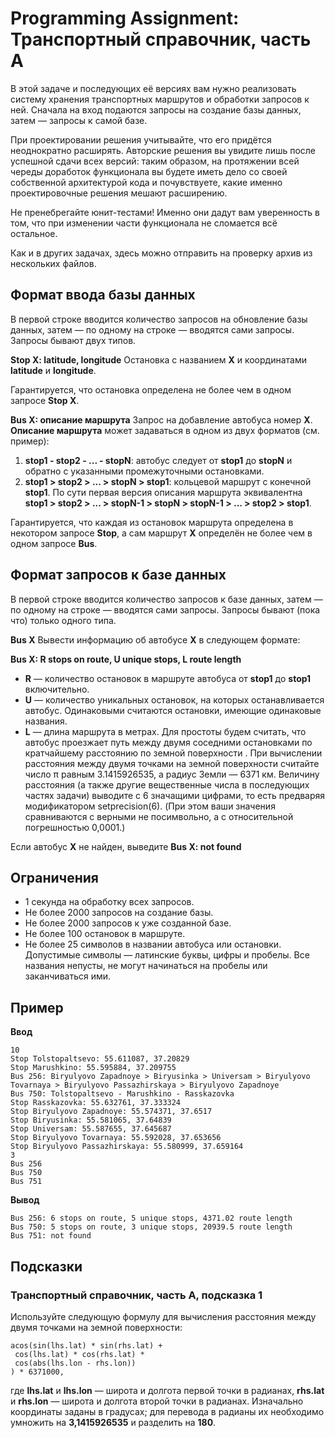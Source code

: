 # Programming Assignment: Транспортный справочник, часть A

В этой задаче и последующих её версиях вам нужно реализовать систему хранения транспортных маршрутов и обработки запросов к ней. Сначала на вход подаются запросы на создание базы данных, затем — запросы к самой базе.

При проектировании решения учитывайте, что его придётся неоднократно расширять. Авторские решения вы увидите лишь после успешной сдачи всех версий: таким образом, на протяжении всей череды доработок функционала вы будете иметь дело со своей собственной архитектурой кода и почувствуете, какие именно проектировочные решения мешают расширению.

Не пренебрегайте юнит-тестами! Именно они дадут вам уверенность в том, что при изменении части функционала не сломается всё остальное.

Как и в других задачах, здесь можно отправить на проверку архив из нескольких файлов.  

## Формат ввода базы данных
В первой строке вводится количество запросов на обновление базы данных, затем — по одному на строке — вводятся сами запросы. Запросы бывают двух типов.

**Stop X: latitude, longitude**
Остановка с названием **X** и координатами **latitude** и **longitude**.

Гарантируется, что остановка определена не более чем в одном запросе **Stop X**.

**Bus X: описание маршрута**
Запрос на добавление автобуса номер **X**. **Описание маршрута** может задаваться в одном из двух форматов (см. пример):

1. **stop1 - stop2 - ... - stopN**: автобус следует от **stop1** до **stopN** и обратно с указанными промежуточными остановками.
2. **stop1 > stop2 > ... > stopN > stop1**: кольцевой маршрут с конечной **stop1**.
По сути первая версия описания маршрута эквивалентна **stop1 > stop2 > ... > stopN-1 > stopN > stopN-1 > ... > stop2 > stop1**.

Гарантируется, что каждая из остановок маршрута определена в некотором запросе **Stop**, а сам маршрут **X** определён не более чем в одном запросе **Bus**.

## Формат запросов к базе данных
В первой строке вводится количество запросов к базе данных, затем — по одному на строке — вводятся сами запросы. Запросы бывают (пока что) только одного типа.

**Bus X**
Вывести информацию об автобусе **X** в следующем формате:

**Bus X: R stops on route, U unique stops, L route length**

* **R** — количество остановок в маршруте автобуса от **stop1** до **stop1** включительно.
* **U** — количество уникальных остановок, на которых останавливается автобус. Одинаковыми считаются остановки, имеющие одинаковые названия.
* **L** — длина маршрута в метрах. Для простоты будем считать, что автобус проезжает путь между двумя соседними остановками по кратчайшему расстоянию по земной поверхности . При вычислении расстояния между двумя точками на земной поверхности считайте число π равным 3.1415926535, а радиус Земли — 6371 км.
Величину расстояния (а также другие вещественные числа в последующих частях задачи) выводите с 6 значащими цифрами, то есть предваряя модификатором setprecision(6). (При этом ваши значения сравниваются с верными не посимвольно, а с относительной погрешностью 0,0001.)

Если автобус **X** не найден, выведите **Bus X: not found**

## Ограничения
* 1 секунда на обработку всех запросов.
* Не более 2000 запросов на создание базы.
* Не более 2000 запросов к уже созданной базе.
* Не более 100 остановок в маршруте.
* Не более 25 символов в названии автобуса или остановки. Допустимые символы — латинские буквы, цифры и пробелы. Все названия непусты, не могут начинаться на пробелы или заканчиваться ими.

## Пример

**Ввод**
```
10
Stop Tolstopaltsevo: 55.611087, 37.20829
Stop Marushkino: 55.595884, 37.209755
Bus 256: Biryulyovo Zapadnoye > Biryusinka > Universam > Biryulyovo Tovarnaya > Biryulyovo Passazhirskaya > Biryulyovo Zapadnoye
Bus 750: Tolstopaltsevo - Marushkino - Rasskazovka
Stop Rasskazovka: 55.632761, 37.333324
Stop Biryulyovo Zapadnoye: 55.574371, 37.6517
Stop Biryusinka: 55.581065, 37.64839
Stop Universam: 55.587655, 37.645687
Stop Biryulyovo Tovarnaya: 55.592028, 37.653656
Stop Biryulyovo Passazhirskaya: 55.580999, 37.659164
3
Bus 256
Bus 750
Bus 751
```

**Вывод**
```
Bus 256: 6 stops on route, 5 unique stops, 4371.02 route length
Bus 750: 5 stops on route, 3 unique stops, 20939.5 route length
Bus 751: not found
```

## Подсказки

### Транспортный справочник, часть A, подсказка 1
Используйте следующую формулу для вычисления расстояния между двумя точками на земной поверхности:
```
acos(sin(lhs.lat) * sin(rhs.lat) +
 cos(lhs.lat) * cos(rhs.lat) *
 cos(abs(lhs.lon - rhs.lon))
) * 6371000,
```
где **lhs.lat** и **lhs.lon** — широта и долгота первой точки в радианах, **rhs.lat** и **rhs.lon** — широта и долгота второй точки в радианах. Изначально координаты заданы в градусах; для перевода в радианы их необходимо умножить на **3,1415926535** и разделить на **180**.
